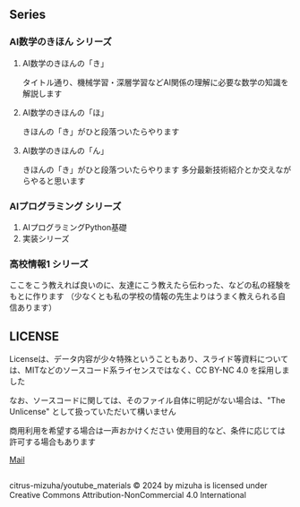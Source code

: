 ## Series
### AI数学のきほん シリーズ

1. AI数学のきほんの「き」

   タイトル通り、機械学習・深層学習などAI関係の理解に必要な数学の知識を解説します
3. AI数学のきほんの「ほ」

   きほんの「き」がひと段落ついたらやります
5. AI数学のきほんの「ん」

   きほんの「き」がひと段落ついたらやります
   多分最新技術紹介とか交えながらやると思います
### AIプログラミング シリーズ
1. AIプログラミングPython基礎
2. 実装シリーズ

### 高校情報1 シリーズ
ここをこう教えれば良いのに、友達にこう教えたら伝わった、などの私の経験をもとに作ります
（少なくとも私の学校の情報の先生よりはうまく教えられる自信あります）


## LICENSE

Licenseは、データ内容が少々特殊ということもあり、スライド等資料については、MITなどのソースコード系ライセンスではなく、CC BY-NC 4.0 を採用しました

なお、ソースコードに関しては、そのファイル自体に明記がない場合は、"The Unlicense" として扱っていただいて構いません

商用利用を希望する場合は一声おかけください
使用目的など、条件に応じては許可する場合もあります

[Mail](mailto:citrus.mizuha@outlook.jp)


##
citrus-mizuha/youtube_materials © 2024 by mizuha is licensed under Creative Commons Attribution-NonCommercial 4.0 International 
